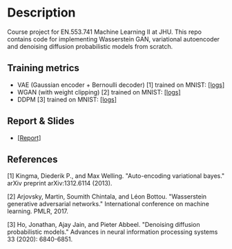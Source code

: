 # Description 

Course project for EN.553.741 Machine Learning II at JHU. This repo contains code for implementing Wasserstein GAN, variational autoencoder and denoising diffusion probabilistic models from scratch.

## Training metrics

* VAE (Gaussian encoder + Bernoulli decoder) [1] trained on MNIST: [[logs]](https://wandb.ai/ashwin1996/vae/runs/ye2lf3sr?nw=nwuserashwin1996)
* WGAN (with weight clipping) [2] trained on MNIST: [[logs]](https://wandb.ai/ashwin1996/wgan/runs/kfa382kb?nw=nwuserashwin1996)
* DDPM [3] trained on MNIST: [[logs]](https://wandb.ai/ashwin1996/ddpm/runs/c362xa13?nw=nwuserashwin1996)

## Report & Slides

* [[Report]](https://github.com/Laknath1996/gen-models/blob/main/assets/report.pdf)

## References

[1] Kingma, Diederik P., and Max Welling. "Auto-encoding variational bayes." arXiv preprint arXiv:1312.6114 (2013).

[2] Arjovsky, Martin, Soumith Chintala, and Léon Bottou. "Wasserstein generative adversarial networks." International conference on machine learning. PMLR, 2017.

[3] Ho, Jonathan, Ajay Jain, and Pieter Abbeel. "Denoising diffusion probabilistic models." Advances in neural information processing systems 33 (2020): 6840-6851.

